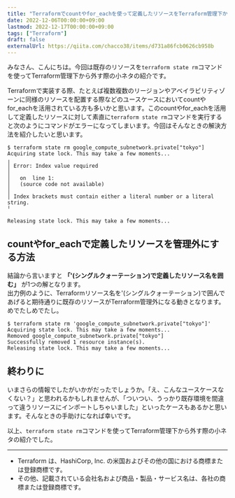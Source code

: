 ```yaml
---
title: "Terraformでcountやfor_eachを使って定義したリソースをTerraform管理下から外す方法"
date: 2022-12-06T00:00:00+09:00
lastmod: 2022-12-17T00:00:00+09:00
tags: ["Terraform"]
draft: false
externalUrl: https://qiita.com/chacco38/items/d731a86fcb0626cb958b
---
```


みなさん、こんにちは。今回は既存のリソースを`terraform state rm`コマンドを使ってTerraform管理下から外す際の小ネタの紹介です。

Terraformで実装する際、たとえば複数複数のリージョンやアベイラビリティゾーンに同様のリソースを配置する際などのユースケースにおいてcountやfor_eachを活用されている方も多いかと思います。このcountやfor_eachを活用して定義したリソースに対して素直に`terraform state rm`コマンドを実行すると次のようにコマンドがエラーになってしまいます。今回はそんなときの解決方法を紹介したいと思います。

```txt:エラー時の出力例
$ terraform state rm google_compute_subnetwork.private["tokyo"]
Acquiring state lock. This may take a few moments...
╷
│ Error: Index value required
│ 
│   on  line 1:
│   (source code not available)
│ 
│ Index brackets must contain either a literal number or a literal string.
╵

Releasing state lock. This may take a few moments...
```

## countやfor_eachで定義したリソースを管理外にする方法

結論から言いますと **「'(シングルクォーテーション)で定義したリソース名を囲む」** が1つの解となります。  
出力例のように、Terraformリソース名を'(シングルクォーテーション)で囲んであげると期待通りに既存のリソースがTerraform管理外になる動きとなります。めでたしめでたし。

```txt:成功時の出力例
$ terraform state rm 'google_compute_subnetwork.private["tokyo"]'
Acquiring state lock. This may take a few moments...
Removed google_compute_subnetwork.private["tokyo"]
Successfully removed 1 resource instance(s).
Releasing state lock. This may take a few moments...
```

## 終わりに

いまさらの情報でしたがいかがだったでしょうか。「え、こんなユースケースなくない？」と思われるかもしれませんが、「ついつい、うっかり既存環境を間違って違うリソースにインポートしちゃいました」といったケースもあるかと思います。そんなときの手助けになれば幸いです。

以上、`terraform state rm`コマンドを使ってTerraform管理下から外す際の小ネタの紹介でした。

---

- Terraform は、HashiCorp, Inc. の米国およびその他の国における商標または登録商標です。
- その他、記載されている会社名および商品・製品・サービス名は、各社の商標または登録商標です。
